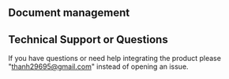 ## Document management

## Technical Support or Questions
If you have questions or need help integrating the product please "thanh29695@gmail.com" instead of opening an issue.

